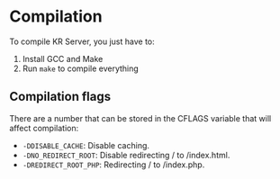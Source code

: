 # Compilation
To compile KR Server, you just have to:
1. Install GCC and Make
2. Run `make` to compile everything

## Compilation flags
There are a number that can be stored in the CFLAGS variable
that will affect compilation:

- `-DDISABLE_CACHE`: Disable caching.
- `-DNO_REDIRECT_ROOT`: Disable redirecting / to /index.html.
- `-DREDIRECT_ROOT_PHP`: Redirecting / to /index.php.
